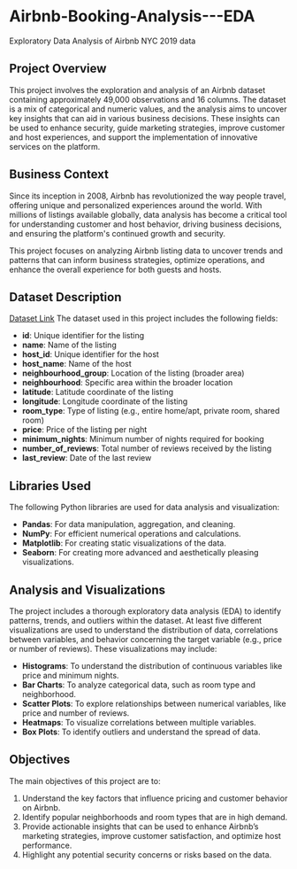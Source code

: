 # Airbnb-Booking-Analysis---EDA
Exploratory Data Analysis of Airbnb NYC 2019 data

## Project Overview
This project involves the exploration and analysis of an Airbnb dataset containing approximately 49,000 observations and 16 columns. The dataset is a mix of categorical and numeric values, and the analysis aims to uncover key insights that can aid in various business decisions. These insights can be used to enhance security, guide marketing strategies, improve customer and host experiences, and support the implementation of innovative services on the platform.

## Business Context
Since its inception in 2008, Airbnb has revolutionized the way people travel, offering unique and personalized experiences around the world. With millions of listings available globally, data analysis has become a critical tool for understanding customer and host behavior, driving business decisions, and ensuring the platform's continued growth and security.

This project focuses on analyzing Airbnb listing data to uncover trends and patterns that can inform business strategies, optimize operations, and enhance the overall experience for both guests and hosts.

## Dataset Description

[Dataset Link](https://github.com/ShouvikSaha504/Airbnb-Booking-Analysis---EDA/blob/7e2a2886283fd45b8a03a7fbc7fb5c962aa31638/Airbnb%20NYC%202019.csv)
The dataset used in this project includes the following fields:

- **id**: Unique identifier for the listing
- **name**: Name of the listing
- **host_id**: Unique identifier for the host
- **host_name**: Name of the host
- **neighbourhood_group**: Location of the listing (broader area)
- **neighbourhood**: Specific area within the broader location
- **latitude**: Latitude coordinate of the listing
- **longitude**: Longitude coordinate of the listing
- **room_type**: Type of listing (e.g., entire home/apt, private room, shared room)
- **price**: Price of the listing per night
- **minimum_nights**: Minimum number of nights required for booking
- **number_of_reviews**: Total number of reviews received by the listing
- **last_review**: Date of the last review

## Libraries Used
The following Python libraries are used for data analysis and visualization:

- **Pandas**: For data manipulation, aggregation, and cleaning.
- **NumPy**: For efficient numerical operations and calculations.
- **Matplotlib**: For creating static visualizations of the data.
- **Seaborn**: For creating more advanced and aesthetically pleasing visualizations.

## Analysis and Visualizations
The project includes a thorough exploratory data analysis (EDA) to identify patterns, trends, and outliers within the dataset. At least five different visualizations are used to understand the distribution of data, correlations between variables, and behavior concerning the target variable (e.g., price or number of reviews). These visualizations may include:

- **Histograms**: To understand the distribution of continuous variables like price and minimum nights.
- **Bar Charts**: To analyze categorical data, such as room type and neighborhood.
- **Scatter Plots**: To explore relationships between numerical variables, like price and number of reviews.
- **Heatmaps**: To visualize correlations between multiple variables.
- **Box Plots**: To identify outliers and understand the spread of data.

## Objectives
The main objectives of this project are to:

1. Understand the key factors that influence pricing and customer behavior on Airbnb.
2. Identify popular neighborhoods and room types that are in high demand.
3. Provide actionable insights that can be used to enhance Airbnb’s marketing strategies, improve customer satisfaction, and optimize host performance.
4. Highlight any potential security concerns or risks based on the data.
